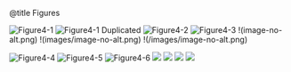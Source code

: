 @title Figures

![Figure4-1](figure4-1.png)
![Figure4-1 Duplicated](figure4-1.png)
![Figure4-2](images/figure4-2.png)
![Figure4-3](/images/figure4-3.png)
!(image-no-alt.png)
!(images/image-no-alt.png)
!(/images/image-no-alt.png)

<img src="figure4-4.png" alt="Figure4-4">
<img src="images/figure4-5.png" alt="Figure4-5">
<img src="figure4-6.png" alt="Figure4-6">

<img src="image-no-alt.png">
<img src="images/image-no-alt.png">
<img src="/images/image-no-alt.png">

<img src="Figure No Src">
